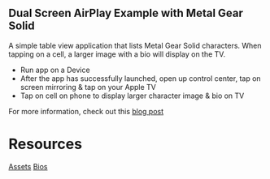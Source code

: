 ## Dual Screen AirPlay Example with Metal Gear Solid
A simple table view application that lists Metal Gear Solid characters. When tapping on a cell, a larger image with a bio will display on the TV. 

- Run app on a Device
- After the app has successfully launched, open up control center, tap on screen mirroring & tap on your Apple TV
- Tap on cell on phone to display larger character image & bio on TV

For more information, check out this [blog post](https://lloydcode.wordpress.com/dual-screen-airplay-with-metal-gear-solid)

# Resources
[Assets](http://metalgear.wikia.com/wiki/Metal_Gear_Wiki)
[Bios](https://www.wikipedia.org)